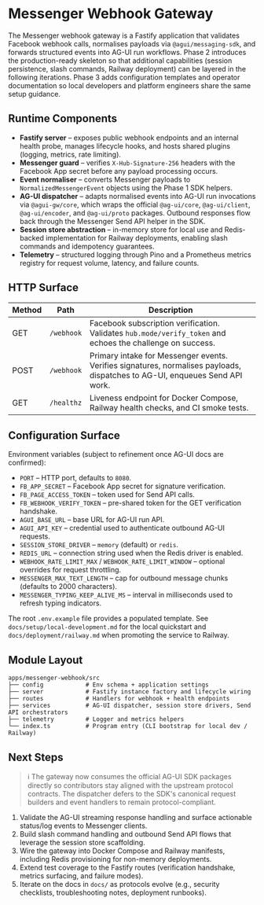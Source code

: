 # Messenger Webhook Gateway

The Messenger webhook gateway is a Fastify application that validates Facebook webhook calls, normalises payloads via `@agui/messaging-sdk`, and forwards structured events into AG-UI run workflows. Phase 2 introduces the production-ready skeleton so that additional capabilities (session persistence, slash commands, Railway deployment) can be layered in the following iterations. Phase 3 adds configuration templates and operator documentation so local developers and platform engineers share the same setup guidance.

## Runtime Components

- **Fastify server** – exposes public webhook endpoints and an internal health probe, manages lifecycle hooks, and hosts shared plugins (logging, metrics, rate limiting).
- **Messenger guard** – verifies `X-Hub-Signature-256` headers with the Facebook App secret before any payload processing occurs.
- **Event normaliser** – converts Messenger payloads to `NormalizedMessengerEvent` objects using the Phase 1 SDK helpers.
- **AG-UI dispatcher** – adapts normalised events into AG-UI run invocations via `@agui-gw/core`, which wraps the official `@ag-ui/core`, `@ag-ui/client`, `@ag-ui/encoder`, and `@ag-ui/proto` packages. Outbound responses flow back through the Messenger Send API helper in the SDK.
- **Session store abstraction** – in-memory store for local use and Redis-backed implementation for Railway deployments, enabling slash commands and idempotency guarantees.
- **Telemetry** – structured logging through Pino and a Prometheus metrics registry for request volume, latency, and failure counts.

## HTTP Surface

| Method | Path       | Description                                                                                                                 |
| ------ | ---------- | --------------------------------------------------------------------------------------------------------------------------- |
| GET    | `/webhook` | Facebook subscription verification. Validates `hub.mode/verify_token` and echoes the challenge on success.                  |
| POST   | `/webhook` | Primary intake for Messenger events. Verifies signatures, normalises payloads, dispatches to AG-UI, enqueues Send API work. |
| GET    | `/healthz` | Liveness endpoint for Docker Compose, Railway health checks, and CI smoke tests.                                            |

## Configuration Surface

Environment variables (subject to refinement once AG-UI docs are confirmed):

- `PORT` – HTTP port, defaults to `8080`.
- `FB_APP_SECRET` – Facebook App secret for signature verification.
- `FB_PAGE_ACCESS_TOKEN` – token used for Send API calls.
- `FB_WEBHOOK_VERIFY_TOKEN` – pre-shared token for the GET verification handshake.
- `AGUI_BASE_URL` – base URL for AG-UI run API.
- `AGUI_API_KEY` – credential used to authenticate outbound AG-UI requests.
- `SESSION_STORE_DRIVER` – `memory` (default) or `redis`.
- `REDIS_URL` – connection string used when the Redis driver is enabled.
- `WEBHOOK_RATE_LIMIT_MAX` / `WEBHOOK_RATE_LIMIT_WINDOW` – optional overrides for request throttling.
- `MESSENGER_MAX_TEXT_LENGTH` – cap for outbound message chunks (defaults to 2000 characters).
- `MESSENGER_TYPING_KEEP_ALIVE_MS` – interval in milliseconds used to refresh typing indicators.

The root `.env.example` file provides a populated template. See `docs/setup/local-development.md` for the local quickstart and `docs/deployment/railway.md` when promoting the service to Railway.

## Module Layout

```
apps/messenger-webhook/src
├── config            # Env schema + application settings
├── server            # Fastify instance factory and lifecycle wiring
├── routes            # Handlers for webhook + health endpoints
├── services          # AG-UI dispatcher, session store drivers, Send API orchestrators
├── telemetry         # Logger and metrics helpers
└── index.ts          # Program entry (CLI bootstrap for local dev / Railway)
```

## Next Steps

> ℹ️ The gateway now consumes the official AG-UI SDK packages directly so contributors stay aligned with the upstream protocol contracts. The dispatcher defers to the SDK's canonical request builders and event handlers to remain protocol-compliant.

1. Validate the AG-UI streaming response handling and surface actionable status/log events to Messenger clients.
2. Build slash command handling and outbound Send API flows that leverage the session store scaffolding.
3. Wire the gateway into Docker Compose and Railway manifests, including Redis provisioning for non-memory deployments.
4. Extend test coverage to the Fastify routes (verification handshake, metrics surfacing, and failure modes).
5. Iterate on the docs in `docs/` as protocols evolve (e.g., security checklists, troubleshooting notes, deployment runbooks).
